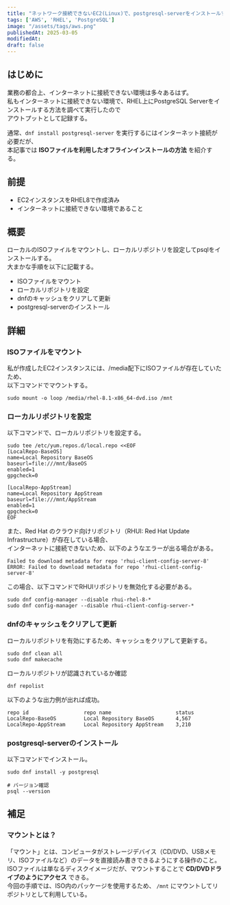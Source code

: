 ```yaml
---
title: "ネットワーク接続できないEC2(Linux)で、postgresql-serverをインストールする方法"
tags: ['AWS', 'RHEL', 'PostgreSQL']
image: "/assets/tags/aws.png"
publishedAt: 2025-03-05
modifiedAt:
draft: false
---
```

## はじめに
業務の都合上、インターネットに接続できない環境は多々あるはず。  
私もインターネットに接続できない環境で、RHEL上にPostgreSQL Serverをインストールする方法を調べて実行したので  
アウトプットとして記録する。  

通常、`dnf install postgresql-server` を実行するにはインターネット接続が必要だが、  
本記事では **ISOファイルを利用したオフラインインストールの方法** を紹介する。

## 前提
- EC2インスタンスをRHEL8で作成済み
- インターネットに接続できない環境であること

## 概要
ローカルのISOファイルをマウントし、ローカルリポジトリを設定してpsqlをインストールする。  
大まかな手順を以下に記載する。  
- ISOファイルをマウント
- ローカルリポジトリを設定
- dnfのキャッシュをクリアして更新
- postgresql-serverのインストール

## 詳細
### ISOファイルをマウント
私が作成したEC2インスタンスには、/media配下にISOファイルが存在していたため、  
以下コマンドでマウントする。
```
sudo mount -o loop /media/rhel-8.1-x86_64-dvd.iso /mnt
```

### ローカルリポジトリを設定
以下コマンドで、ローカルリポジトリを設定する。
```
sudo tee /etc/yum.repos.d/local.repo <<EOF
[LocalRepo-BaseOS]
name=Local Repository BaseOS
baseurl=file:///mnt/BaseOS
enabled=1
gpgcheck=0

[LocalRepo-AppStream]
name=Local Repository AppStream
baseurl=file:///mnt/AppStream
enabled=1
gpgcheck=0
EOF
```

また、Red Hat のクラウド向けリポジトリ（RHUI: Red Hat Update Infrastructure）が存在している場合、  
インターネットに接続できないため、以下のようなエラーが出る場合がある。
```
Failed to download metadata for repo 'rhui-client-config-server-8'
ERROR: Failed to download metadata for repo 'rhui-client-config-server-8'
```

この場合、以下コマンドでRHUIリポジトリを無効化する必要がある。
```
sudo dnf config-manager --disable rhui-rhel-8-*
sudo dnf config-manager --disable rhui-client-config-server-*
```

### dnfのキャッシュをクリアして更新
ローカルリポジトリを有効にするため、キャッシュをクリアして更新する。
```
sudo dnf clean all
sudo dnf makecache
```

ローカルリポジトリが認識されているか確認
```
dnf repolist
```

以下のような出力例が出れば成功。
```
repo id                  repo name                     status
LocalRepo-BaseOS         Local Repository BaseOS       4,567
LocalRepo-AppStream      Local Repository AppStream    3,210
```

### postgresql-serverのインストール
以下コマンドでインストール。
```
sudo dnf install -y postgresql

# バージョン確認
psql --version
```  

## 補足
### マウントとは？
「マウント」とは、コンピュータがストレージデバイス（CD/DVD、USBメモリ、ISOファイルなど）のデータを直接読み書きできるようにする操作のこと。  
ISOファイルは単なるディスクイメージだが、マウントすることで **CD/DVDドライブのようにアクセス** できる。  
今回の手順では、ISO内のパッケージを使用するため、 `/mnt` にマウントしてリポジトリとして利用している。
